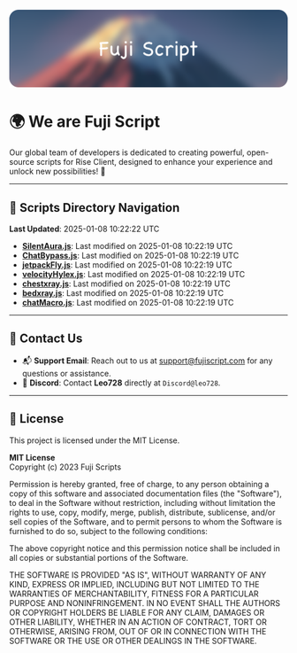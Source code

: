 ![Banner](.github/b.webp)

# 🌍 **We are Fuji Script**

Our global team of developers is dedicated to creating powerful, open-source scripts for Rise Client, designed to enhance your experience and unlock new possibilities! 🌟

---
<!-- SCRIPTS_NAVIGATION_START -->
## 📂 **Scripts Directory Navigation**

**Last Updated**: 2025-01-08 10:22:22 UTC

- **[SilentAura.js](scripts/SilentAura.js)**: Last modified on 2025-01-08 10:22:19 UTC
- **[ChatBypass.js](scripts/ChatBypass.js)**: Last modified on 2025-01-08 10:22:19 UTC
- **[jetpackFly.js](scripts/jetpackFly.js)**: Last modified on 2025-01-08 10:22:19 UTC
- **[velocityHylex.js](scripts/velocityHylex.js)**: Last modified on 2025-01-08 10:22:19 UTC
- **[chestxray.js](scripts/chestxray.js)**: Last modified on 2025-01-08 10:22:19 UTC
- **[bedxray.js](scripts/bedxray.js)**: Last modified on 2025-01-08 10:22:19 UTC
- **[chatMacro.js](scripts/chatMacro.js)**: Last modified on 2025-01-08 10:22:19 UTC

<!-- SCRIPTS_NAVIGATION_END -->

---

## 💬 **Contact Us**  
- 📬 **Support Email**: Reach out to us at [support@fujiscript.com](mailto:support@fujiscript.com) for any questions or assistance.  
- 💬 **Discord**: Contact **Leo728** directly at `Discord@leo728`.

---

## 📜 **License**

This project is licensed under the MIT License.  

**MIT License**  
Copyright (c) 2023 Fuji Scripts  

Permission is hereby granted, free of charge, to any person obtaining a copy of this software and associated documentation files (the "Software"), to deal in the Software without restriction, including without limitation the rights to use, copy, modify, merge, publish, distribute, sublicense, and/or sell copies of the Software, and to permit persons to whom the Software is furnished to do so, subject to the following conditions:  

The above copyright notice and this permission notice shall be included in all copies or substantial portions of the Software.  

THE SOFTWARE IS PROVIDED "AS IS", WITHOUT WARRANTY OF ANY KIND, EXPRESS OR IMPLIED, INCLUDING BUT NOT LIMITED TO THE WARRANTIES OF MERCHANTABILITY, FITNESS FOR A PARTICULAR PURPOSE AND NONINFRINGEMENT. IN NO EVENT SHALL THE AUTHORS OR COPYRIGHT HOLDERS BE LIABLE FOR ANY CLAIM, DAMAGES OR OTHER LIABILITY, WHETHER IN AN ACTION OF CONTRACT, TORT OR OTHERWISE, ARISING FROM, OUT OF OR IN CONNECTION WITH THE SOFTWARE OR THE USE OR OTHER DEALINGS IN THE SOFTWARE.  

